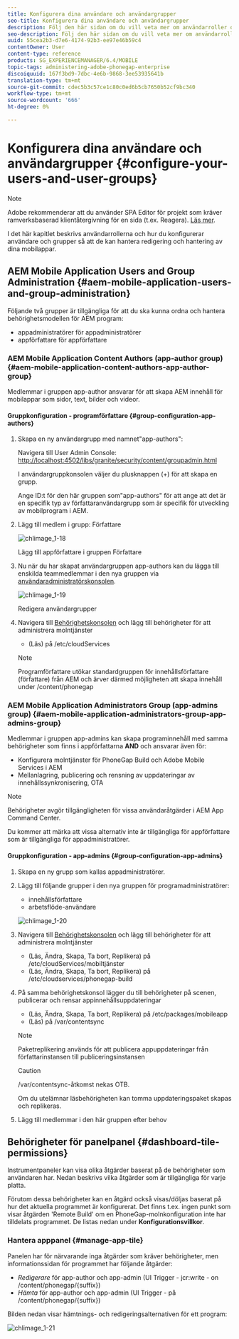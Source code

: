 ```yaml
---
title: Konfigurera dina användare och användargrupper
seo-title: Konfigurera dina användare och användargrupper
description: Följ den här sidan om du vill veta mer om användarroller och hur du konfigurerar användare och grupper så att de kan hantera redigering och hantering av dina mobilappar.
seo-description: Följ den här sidan om du vill veta mer om användarroller och hur du konfigurerar användare och grupper så att de kan hantera redigering och hantering av dina mobilappar.
uuid: 55cea2b3-d7e6-4174-92b3-ee97e46b59c4
contentOwner: User
content-type: reference
products: SG_EXPERIENCEMANAGER/6.4/MOBILE
topic-tags: administering-adobe-phonegap-enterprise
discoiquuid: 167f3bd9-7dbc-4e6b-9868-3ee53935641b
translation-type: tm+mt
source-git-commit: cdec5b3c57ce1c80c0ed6b5cb7650b52cf9bc340
workflow-type: tm+mt
source-wordcount: '666'
ht-degree: 0%

---
```



# Konfigurera dina användare och användargrupper {#configure-your-users-and-user-groups}

>[!NOTE]
>
>Adobe rekommenderar att du använder SPA Editor för projekt som kräver ramverksbaserad klientåtergivning för en sida (t.ex. Reagera). [Läs mer](/help/sites-developing/spa-overview.md).

I det här kapitlet beskrivs användarrollerna och hur du konfigurerar användare och grupper så att de kan hantera redigering och hantering av dina mobilappar.

## AEM Mobile Application Users and Group Administration {#aem-mobile-application-users-and-group-administration}

Följande två grupper är tillgängliga för att du ska kunna ordna och hantera behörighetsmodellen för AEM program:

* appadministratörer för appadministratörer
* appförfattare för appförfattare

### AEM Mobile Application Content Authors (app-author group) {#aem-mobile-application-content-authors-app-author-group}

Medlemmar i gruppen app-author ansvarar för att skapa AEM innehåll för mobilappar som sidor, text, bilder och videor.

#### Gruppkonfiguration - programförfattare {#group-configuration-app-authors}

1. Skapa en ny användargrupp med namnet&quot;app-authors&quot;:

   Navigera till User Admin Console: [http://localhost:4502/libs/granite/security/content/groupadmin.html](http://localhost:4502/libs/granite/security/content/groupadmin.html)

   I användargruppkonsolen väljer du plusknappen (+) för att skapa en grupp.

   Ange ID:t för den här gruppen som&quot;app-authors&quot; för att ange att det är en specifik typ av författaranvändargrupp som är specifik för utveckling av mobilprogram i AEM.

1. Lägg till medlem i grupp: Författare

   ![chlimage_1-18](assets/chlimage_1-18.png)

   Lägg till appförfattare i gruppen Författare

1. Nu när du har skapat användargruppen app-authors kan du lägga till enskilda teammedlemmar i den nya gruppen via [användaradministratörskonsolen](http://localhost:4502/libs/granite/security/content/useradmin.md).

   ![chlimage_1-19](assets/chlimage_1-19.png)

   Redigera användargrupper

1. Navigera till [Behörighetskonsolen](http://localhost:4502/useradmin) och lägg till behörigheter för att administrera molntjänster

   * (Läs) på /etc/cloudServices
   >[!NOTE]
   >
   >Programförfattare utökar standardgruppen för innehållsförfattare (författare) från AEM och ärver därmed möjligheten att skapa innehåll under /content/phonegap

### AEM Mobile Application Administrators Group (app-admins group) {#aem-mobile-application-administrators-group-app-admins-group}

Medlemmar i gruppen app-admins kan skapa programinnehåll med samma behörigheter som finns i appförfattarna **AND** och ansvarar även för:

* Konfigurera molntjänster för PhoneGap Build och Adobe Mobile Services i AEM
* Mellanlagring, publicering och rensning av uppdateringar av innehållssynkronisering, OTA

>[!NOTE]
>
>Behörigheter avgör tillgängligheten för vissa användaråtgärder i AEM App Command Center.
>
>Du kommer att märka att vissa alternativ inte är tillgängliga för appförfattare som är tillgängliga för appadministratörer.

#### Gruppkonfiguration - app-admins {#group-configuration-app-admins}

1. Skapa en ny grupp som kallas appadministratörer.
1. Lägg till följande grupper i den nya gruppen för programadministratörer:

   * innehållsförfattare
   * arbetsflöde-användare

   ![chlimage_1-20](assets/chlimage_1-20.png)

1. Navigera till [Behörighetskonsolen](http://localhost:4502/useradmin) och lägg till behörigheter för att administrera molntjänster

   * (Läs, Ändra, Skapa, Ta bort, Replikera) på /etc/cloudServices/mobiltjänster
   * (Läs, Ändra, Skapa, Ta bort, Replikera) på /etc/cloudservices/phonegap-build

1. På samma behörighetskonsol lägger du till behörigheter på scenen, publicerar och rensar appinnehållsuppdateringar

   * (Läs, Ändra, Skapa, Ta bort, Replikera) på /etc/packages/mobileapp
   * (Läs) på /var/contentsync

   >[!NOTE]
   >
   >Paketreplikering används för att publicera appuppdateringar från författarinstansen till publiceringsinstansen

   >[!CAUTION]
   >
   >/var/contentsync-åtkomst nekas OTB.
   >
   >Om du utelämnar läsbehörigheten kan tomma uppdateringspaket skapas och replikeras.

1. Lägg till medlemmar i den här gruppen efter behov

## Behörigheter för panelpanel {#dashboard-tile-permissions}

Instrumentpaneler kan visa olika åtgärder baserat på de behörigheter som användaren har. Nedan beskrivs vilka åtgärder som är tillgängliga för varje platta.

Förutom dessa behörigheter kan en åtgärd också visas/döljas baserat på hur det aktuella programmet är konfigurerat. Det finns t.ex. ingen punkt som visar åtgärden &#39;Remote Build&#39; om en PhoneGap-molnkonfiguration inte har tilldelats programmet. De listas nedan under **Konfigurationsvillkor**.

### Hantera apppanel {#manage-app-tile}

Panelen har för närvarande inga åtgärder som kräver behörigheter, men informationssidan för programmet har följande åtgärder:

* *Redigerare* för app-author och app-admin (UI Trigger - jcr:write - on /content/phonegap/{suffix})
* *Hämta* för app-author och app-admin (UI Trigger - på /content/phonegap/{suffix})

Bilden nedan visar hämtnings- och redigeringsalternativen för ett program:

![chlimage_1-21](assets/chlimage_1-21.png)

